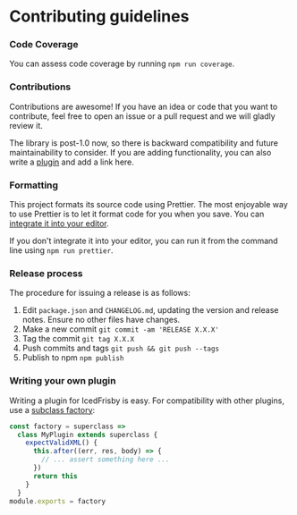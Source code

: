 # Contributing guidelines

### Code Coverage

You can assess code coverage by running `npm run coverage`.

### Contributions

Contributions are awesome! If you have an idea or code that you want to
contribute, feel free to open an issue or a pull request and we will gladly
review it.

The library is post-1.0 now, so there is backward compatibility and future
maintainability to consider. If you are adding functionality, you can also
write a [plugin](#icedfrisby-plugins) and add a link here.

### Formatting

This project formats its source code using Prettier. The most enjoyable way to
use Prettier is to let it format code for you when you save. You can [integrate
it into your editor][integrate prettier].

If you don't integrate it into your editor, you can run it from the command line
using `npm run prettier`.

[integrate prettier]: https://prettier.io/docs/en/editors.html

### Release process

The procedure for issuing a release is as follows:

1. Edit `package.json` and `CHANGELOG.md`, updating the version and release notes. Ensure no other files have changes.
1. Make a new commit `git commit -am 'RELEASE X.X.X'`
1. Tag the commit `git tag X.X.X`
1. Push commits and tags `git push && git push --tags`
1. Publish to npm `npm publish`

### Writing your own plugin

Writing a plugin for IcedFrisby is easy. For compatibility with other plugins,
use a [subclass factory][]:

```js
const factory = superclass =>
  class MyPlugin extends superclass {
    expectValidXML() {
      this.after((err, res, body) => {
        // ... assert something here ...
      })
      return this
    }
  }
module.exports = factory
```

[subclass factory]: http://justinfagnani.com/2015/12/21/real-mixins-with-javascript-classes/
